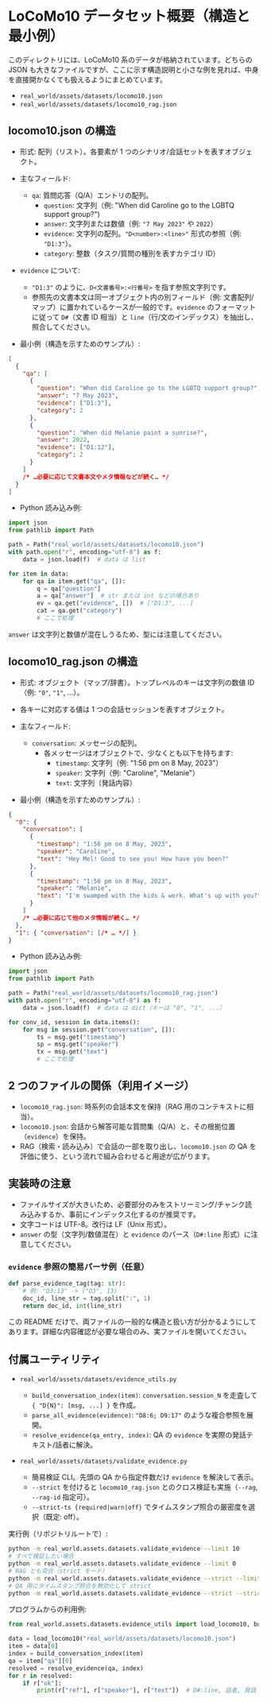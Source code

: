 # LoCoMo10 データセット概要（構造と最小例）

このディレクトリには、LoCoMo10 系のデータが格納されています。どちらの JSON も大きなファイルですが、ここに示す構造説明と小さな例を見れば、中身を直接開かなくても扱えるようにまとめています。

- `real_world/assets/datasets/locomo10.json`
- `real_world/assets/datasets/locomo10_rag.json`

## locomo10.json の構造
- 形式: 配列（リスト）。各要素が 1 つのシナリオ/会話セットを表すオブジェクト。
- 主なフィールド:
  - `qa`: 質問応答（Q/A）エントリの配列。
    - `question`: 文字列（例: "When did Caroline go to the LGBTQ support group?")
    - `answer`: 文字列または数値（例: `"7 May 2023"` や `2022`）
    - `evidence`: 文字列の配列。`"D<number>:<line>"` 形式の参照（例: `"D1:3"`）。
    - `category`: 整数（タスク/質問の種別を表すカテゴリ ID）

- `evidence` について:
  - `"D1:3"` のように、`D<文書番号>:<行番号>` を指す参照文字列です。
  - 参照先の文書本文は同一オブジェクト内の別フィールド（例: 文書配列/マップ）に置かれているケースが一般的です。`evidence` のフォーマットに従って `D#`（文書 ID 相当）と `line`（行/文のインデックス）を抽出し、照合してください。

- 最小例（構造を示すためのサンプル）:

```json
[
  {
    "qa": [
      {
        "question": "When did Caroline go to the LGBTQ support group?",
        "answer": "7 May 2023",
        "evidence": ["D1:3"],
        "category": 2
      },
      {
        "question": "When did Melanie paint a sunrise?",
        "answer": 2022,
        "evidence": ["D1:12"],
        "category": 2
      }
    ]
    /* …必要に応じて文書本文やメタ情報などが続く… */
  }
]
```

- Python 読み込み例:

```python
import json
from pathlib import Path

path = Path("real_world/assets/datasets/locomo10.json")
with path.open("r", encoding="utf-8") as f:
    data = json.load(f)  # data は list

for item in data:
    for qa in item.get("qa", []):
        q = qa["question"]
        a = qa["answer"]  # str または int などの場合あり
        ev = qa.get("evidence", [])  # ["D1:3", ...]
        cat = qa.get("category")
        # ここで処理
```

`answer` は文字列と数値が混在しうるため、型には注意してください。

## locomo10_rag.json の構造
- 形式: オブジェクト（マップ/辞書）。トップレベルのキーは文字列の数値 ID（例: `"0"`, `"1"`, …）。
- 各キーに対応する値は 1 つの会話セッションを表すオブジェクト。
- 主なフィールド:
  - `conversation`: メッセージの配列。
    - 各メッセージはオブジェクトで、少なくとも以下を持ちます:
      - `timestamp`: 文字列（例: "1:56 pm on 8 May, 2023"）
      - `speaker`: 文字列（例: "Caroline", "Melanie"）
      - `text`: 文字列（発話内容）

- 最小例（構造を示すためのサンプル）:

```json
{
  "0": {
    "conversation": [
      {
        "timestamp": "1:56 pm on 8 May, 2023",
        "speaker": "Caroline",
        "text": "Hey Mel! Good to see you! How have you been?"
      },
      {
        "timestamp": "1:56 pm on 8 May, 2023",
        "speaker": "Melanie",
        "text": "I'm swamped with the kids & work. What's up with you?"
      }
    ]
    /* …必要に応じて他のメタ情報が続く… */
  },
  "1": { "conversation": [/* … */] }
}
```

- Python 読み込み例:

```python
import json
from pathlib import Path

path = Path("real_world/assets/datasets/locomo10_rag.json")
with path.open("r", encoding="utf-8") as f:
    data = json.load(f)  # data は dict（キーは "0", "1", ...）

for conv_id, session in data.items():
    for msg in session.get("conversation", []):
        ts = msg.get("timestamp")
        sp = msg.get("speaker")
        tx = msg.get("text")
        # ここで処理
```

## 2 つのファイルの関係（利用イメージ）
- `locomo10_rag.json`: 時系列の会話本文を保持（RAG 用のコンテキストに相当）。
- `locomo10.json`: 会話から解答可能な質問集（Q/A）と、その根拠位置（`evidence`）を保持。
- RAG（検索・読み込み）で会話の一部を取り出し、`locomo10.json` の QA を評価に使う、という流れで組み合わせると用途が広がります。

## 実装時の注意
- ファイルサイズが大きいため、必要部分のみをストリーミング/チャンク読み込みするか、事前にインデックス化するのが推奨です。
- 文字コードは UTF-8。改行は LF（Unix 形式）。
- `answer` の型（文字列/数値混在）と `evidence` のパース（`D#:line` 形式）に注意してください。

### `evidence` 参照の簡易パーサ例（任意）
```python
def parse_evidence_tag(tag: str):
    # 例: "D3:13" -> ("D3", 13)
    doc_id, line_str = tag.split(":", 1)
    return doc_id, int(line_str)
```

この README だけで、両ファイルの一般的な構造と扱い方が分かるようにしてあります。詳細な内容確認が必要な場合のみ、実ファイルを開いてください。

## 付属ユーティリティ
- `real_world/assets/datasets/evidence_utils.py`
  - `build_conversation_index(item)`: `conversation.session_N` を走査して `{ "D{N}": [msg, ...] }` を作成。
  - `parse_all_evidence(evidence)`: `"D8:6; D9:17"` のような複合参照を展開。
  - `resolve_evidence(qa_entry, index)`: QA の `evidence` を実際の発話テキスト/話者に解決。

- `real_world/assets/datasets/validate_evidence.py`
  - 簡易検証 CLI。先頭の QA から指定件数だけ `evidence` を解決して表示。
  - `--strict` を付けると `locomo10_rag.json` とのクロス検証も実施（`--rag`, `--rag-id` 指定可）。
  - `--strict-ts {required|warn|off}` でタイムスタンプ照合の厳密度を選択（既定: off）。

実行例（リポジトリルートで）:

```bash
python -m real_world.assets.datasets.validate_evidence --limit 10
# すべて検証したい場合
python -m real_world.assets.datasets.validate_evidence --limit 0
# RAG とも突合（strict モード）
python -m real_world.assets.datasets.validate_evidence --strict --limit 0
# QA 用にタイムスタンプ照合を無効化して strict
python -m real_world.assets.datasets.validate_evidence --strict --strict-ts off --limit 0
```

プログラムからの利用例:

```python
from real_world.assets.datasets.evidence_utils import load_locomo10, build_conversation_index, resolve_evidence

data = load_locomo10("real_world/assets/datasets/locomo10.json")
item = data[0]
index = build_conversation_index(item)
qa = item["qa"][0]
resolved = resolve_evidence(qa, index)
for r in resolved:
    if r["ok"]:
        print(r["ref"], r["speaker"], r["text"])  # D#:line, 話者, 発話
```
